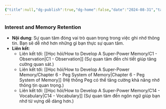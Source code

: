 ```yaml
---
{"title":null,"dg-publish":true,"dg-home":false,"date":"2024-08-31","tags":["#book","#memory","#How_to_Develop_A_Super_Power_Memory"],"Chương":"Chương4","permalink":"/hoc-hoi/how-to-develop-a-super-power-memory/c4-interest-in-memory/","dgPassFrontmatter":true,"noteIcon":"","updated":"2025-01-14T22:28:10.371+07:00"}
---
```


### Interest and Memory Retention

- **Nội dung**: Sự quan tâm đóng vai trò quan trọng trong việc ghi nhớ thông tin. Bạn sẽ dễ nhớ hơn những gì bạn thực sự quan tâm.
- **Liên kết**:
    - Liên kết tới: [[Học hỏi/How to Develop A Super-Power Memory/C1 - Observation\|C1 - Observation]] (Sự quan tâm đến chi tiết giúp tăng cường quan sát.)
    - Liên kết tới: [[Học hỏi/How to Develop A Super-Power Memory/Chapter 6 - Peg System of Memory\|Chapter 6 - Peg System of Memory]] (Hệ thống Peg có thể tăng cường khả năng nhớ thông tin quan trọng.)
    - Liên kết tới: [[Học hỏi/How to Develop A Super-Power Memory/C14 - Vocabulary\|C14 - Vocabulary]] (Sự quan tâm đến ngôn ngữ giúp bạn nhớ từ vựng dễ dàng hơn.)


